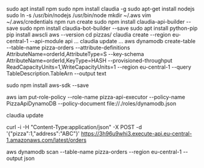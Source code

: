
sudo apt install npm
sudo npm install claudia -g
sudo apt-get install nodejs
sudo ln -s /usr/bin/nodejs /usr/bin/node
mkdir ~/.aws
vim ~/.aws/credentials
npm run create
sudo npm install claudia-api-builder --save
sudo npm install claudia-bot-builder --save
sudo apt install python-pip
pip install awscli
aws --version
cd pizzas/
claudia create --region eu-central-1 --api-module api
...
claudia update
...
aws dynamodb create-table --table-name pizza-orders --attribute-definitions AttributeName=orderId,AttributeType=S --key-schema AttributeName=orderId,KeyType=HASH --provisioned-throughput ReadCapacityUnits=1,WriteCapacityUnits=1 --region eu-central-1 --query TableDescription.TableArn --output text

sudo npm install aws-sdk  --save

aws iam put-role-policy --role-name pizza-api-executor --policy-name PizzaApiDynamoDB --policy-document file://./roles/dynamodb.json

claudia update

curl -i -H "Content-Type:application/json" -X POST -d '{"pizza":1,"address":"ABC"}' https://3h96u9whi3.execute-api.eu-central-1.amazonaws.com/latest/orders

aws dynamodb scan --table-name pizza-orders --region eu-central-1 --output json




